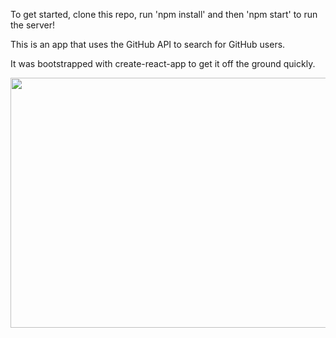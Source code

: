 To get started, clone this repo, run 'npm install' and then 'npm start' to run the server!

This is an app that uses the GitHub API to search for GitHub users. 

It was bootstrapped with create-react-app to get it off the ground quickly.

<img src="https://media.giphy.com/media/YjRJZeaJfm4DkEtvpX/giphy.gif" height="400" width="800"/>

